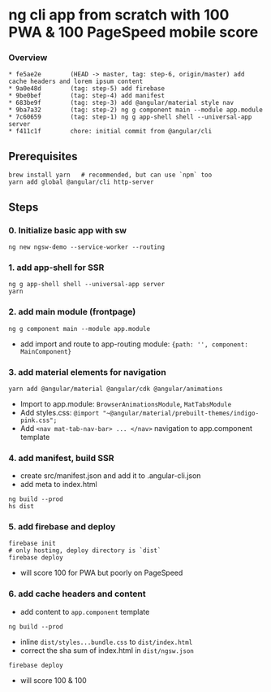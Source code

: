 # ng cli app from scratch with 100 PWA & 100 PageSpeed mobile score

### Overview
```
* fe5ae2e        (HEAD -> master, tag: step-6, origin/master) add cache headers and lorem ipsum content
* 9a0e48d        (tag: step-5) add firebase
* 9be0bef        (tag: step-4) add manifest
* 683be9f        (tag: step-3) add @angular/material style nav
* 9ba7a32        (tag: step-2) ng g component main --module app.module
* 7c60659        (tag: step-1) ng g app-shell shell --universal-app server
* f411c1f        chore: initial commit from @angular/cli
```

## Prerequisites
```
brew install yarn   # recommended, but can use `npm` too
yarn add global @angular/cli http-server
```

## Steps

### 0. Initialize basic app with sw
```
ng new ngsw-demo --service-worker --routing
```

### 1. add app-shell for SSR
```
ng g app-shell shell --universal-app server
yarn
```

### 2. add main module (frontpage)
```
ng g component main --module app.module
```
- add import and route to app-routing module: `{path: '', component: MainComponent}`

### 3. add material elements for navigation
```
yarn add @angular/material @angular/cdk @angular/animations
```
- Import to app.module: `BrowserAnimationsModule`, `MatTabsModule`
- Add styles.css: `@import "~@angular/material/prebuilt-themes/indigo-pink.css";`
- Add `<nav mat-tab-nav-bar> ... </nav>` navigation to app.component template

### 4. add manifest, build SSR
- create src/manifest.json and add it to .angular-cli.json
- add meta to index.html
```
ng build --prod
hs dist
```

### 5. add firebase and deploy
```
firebase init
# only hosting, deploy directory is `dist`
firebase deploy
```
- will score 100 for PWA but poorly on PageSpeed

### 6. add cache headers and content
- add content to `app.component` template
```
ng build --prod
```
- inline `dist/styles...bundle.css` to `dist/index.html`
- correct the sha sum of index.html in `dist/ngsw.json`
```
firebase deploy
```
- will score 100 & 100
